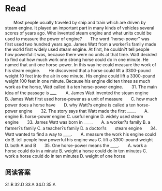 # Read
　　Most people usually traveled by ship and train which are driven by steam engine. It played an important part in many kinds of vehicles several scores of years ago. Who invented steam engine and what units could be used to measure the power of engine?　　The word “horse-power” was first used two hundred years ago. James Watt from a worker?s family made the world first widely used steam engine. At first, he couldn?t tell people how powerful it was, because there were no units at that time. Watt decided to find out how much work one strong horse could do in one minute. He named that unit one horse-power. In this way he could measure the work of his steam engine.　　He discovered that a horse could lift a 3300-pound weight 10 feet into the air in one minute. His engine could lift a 3300-pound weight 100 feet in one minute. Because his engine did ten times as much work as the horse, Watt called it a ten horse-power engine.　　31. The main idea of the passage is ___.　　A. James Watt invented the steam engine　　B. James Watt first used horse-power as a unit of measure　　C. how much power does a horse have　　D. why Watt?s engine is called a ten horse-power engine　　32. The story says that Watt made the first ____.　　A. engine B. horse-power engine C. useful engine D. widely used steam engine　　33. James Watt was born in ____.　　A. a worker?s family B. a farmer?s family C. a teacher?s family D. a doctor?s　　steam engine　　34. Watt wanted to find a way to ____.　　A. measure the work his engine could do B. tell people how powerful his engine was C. lift a 3300-pound weight D. both A and B　　35. One horse-power means the ____.　　A. work a horse could do in a minute B. weight a horse could do in ten minutes C. work a horse could do in ten minutes D. weight of one horse
## 阅读答案
31.B
32.D
33.A
34.D
35.A
